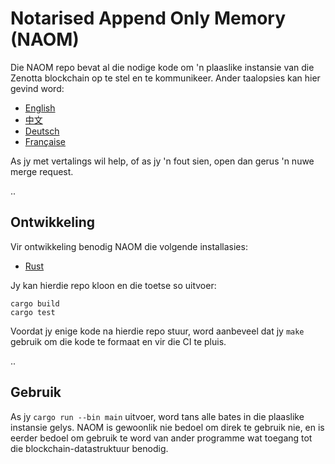 # Notarised Append Only Memory (NAOM)

Die NAOM repo bevat al die nodige kode om 'n plaaslike instansie van die Zenotta blockchain op te stel en te kommunikeer. 
Ander taalopsies kan hier gevind word:

- [English](https://gitlab.com/zenotta/naom/-/blob/main/README.md)
- [中文](https://gitlab.com/zenotta/naom/-/blob/main/README.zhs.md)
- [Deutsch](https://gitlab.com/zenotta/naom/-/blob/main/README.de.md)
- [Française](https://gitlab.com/zenotta/naom/-/blob/main/README.fr.md)

As jy met vertalings wil help, of as jy 'n fout sien, open dan gerus 'n nuwe merge request.

..

## Ontwikkeling

Vir ontwikkeling benodig NAOM die volgende installasies:

- [Rust](https://www.rust-lang.org/tools/install)

Jy kan hierdie repo kloon en die toetse so uitvoer:

```
cargo build
cargo test
```

Voordat jy enige kode na hierdie repo stuur, word aanbeveel dat jy `make` gebruik om die kode te formaat en vir die CI te pluis.

..

## Gebruik

As jy `cargo run --bin main` uitvoer, word tans alle bates in die plaaslike instansie gelys. NAOM is gewoonlik nie bedoel om direk te gebruik nie, en is eerder bedoel om gebruik te word van ander programme wat toegang tot die blockchain-datastruktuur benodig.